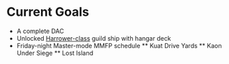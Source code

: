 # Current Goals
* A complete DAC
* Unlocked [Harrower-class](https://starwars.fandom.com/wiki/Harrower-class_dreadnought) guild ship with hangar deck
* Friday-night Master-mode MMFP schedule
** Kuat Drive Yards
** Kaon Under Siege
** Lost Island

